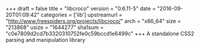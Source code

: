 +++
draft = false
title = "libcroco"
version = "0.6.11-5"
date = "2016-09-20T01:09:42"
categories = ['lib']
upstreamurl = "http://www.freespiders.org/projects/libcroco/"
arch = "x86_64"
size = "213868"
usize = "1644277"
sha1sum = "c0e7809d2cd7b3320310752fe0c59bccd1e6499c"
+++
A standalone CSS2 parsing and manipulation library